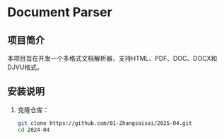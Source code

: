 # Document Parser

## 项目简介

本项目旨在开发一个多格式文档解析器，支持HTML、PDF、DOC、DOCX和DJVU格式。

## 安装说明

1. 克隆仓库：
   ```bash
   git clone https://github.com/01-Zhangsaisai/2025-04.git
   cd 2024-04